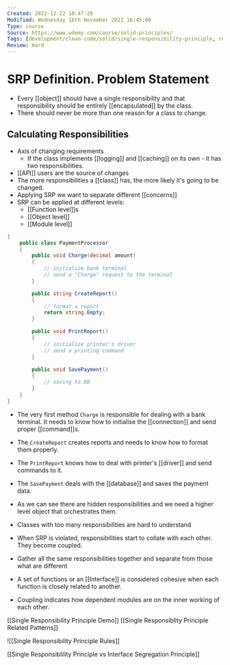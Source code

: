 ```yaml
---
Created: 2022-12-22 10:47:29
Modified: Wednesday 16th November 2022 16:45:08
Type: course
Source: https://www.udemy.com/course/solid-principles/
Tags: [development/clean-code/solid/single-responsibility-principle, review]
Review: Hard
---
```


# SRP Definition. Problem Statement

- Every [[object]] should have a single responsibility and that responsibility should be entirely [[encapsulated]] by the class.
- There should never be more than one reason for a class to change.

## Calculating Responsibilities

- Axis of changing requirements
    - If the class implements [[logging]] and [[caching]] on its own - it has two responsibilities.
- [[API]] users are the source of changes
- The more responsibilities a [[class]] has, the more likely it's going to be changed.
- Applying SRP we want to separate different [[concerns]]
- SRP can be applied at different levels:
    - [[Function level]]s
    - [[Object level]]
    - [[Module level]]

```csharp
{
    public class PaymentProcessor
    {
        public void Charge(decimal amount)
        {
            // initialize bank terminal
            // send a "Charge" request to the terminal
        }

        public string CreateReport()
        {
            // format a report
            return string.Empty;
        }

        public void PrintReport()
        {
            // initialize printer's driver
            // send a printing command
        }

        public void SavePayment()
        {
            // saving to DB
        }
    }
}
```

- The very first method `Charge` is responsible for dealing with a bank terminal. It needs to know how to initialise the [[connection]] and send proper [[command]]s.
- The `CreateReport` creates reports and needs to know how to format them properly.
- The `PrintReport` knows how to deal with printer's [[driver]] and send commands to it.
- The `SavePayment` deals with the [[database]] and saves the payment data.

- As we can see there are hidden responsibilities and we need a higher level object that orchestrates them.
- Classes with too many responsibilities are hard to understand
- When SRP is violated, responsibilities start to collate with each other. They become coupled.
- Gather all the same responsibilities together and separate from those what are different
- A set of functions or an [[Interface]] is considered cohesive when each function is closely related to another.
- Coupling indicates how dependent modules are on the inner working of each other.

[[Single Responsibility Principle Demo]]
[[Single Responsiblity Principle Related Patterns]]

![[Single Responsibility Principle Rules]]

[[Single Responsiblility Principle vs Interface Segregation Principle]]